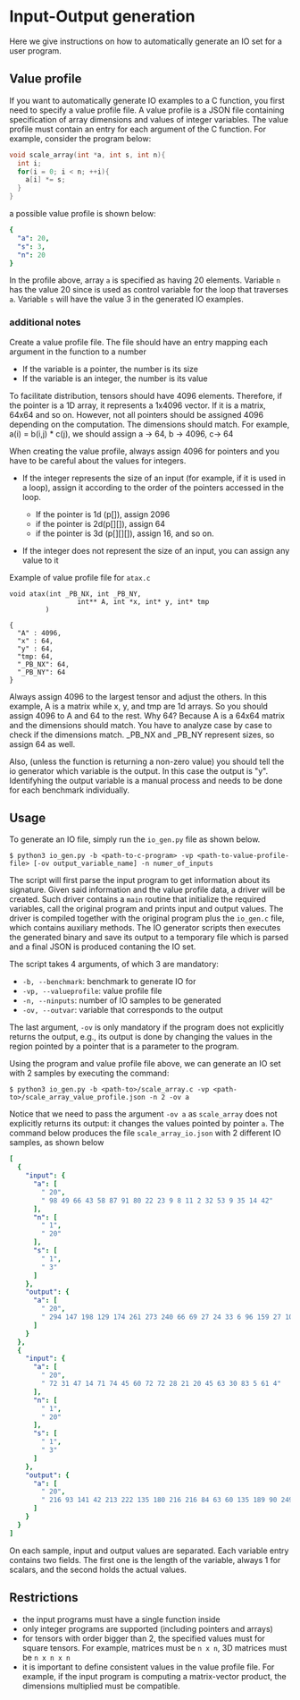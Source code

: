 # Input-Output generation

Here we give instructions on how to automatically generate an IO set for a user program.

## Value profile
If you want to automatically generate IO examples to a C function, you first need to specify a value profile file. A value profile is a JSON file containing specification of array dimensions and values of integer variables. The value profile must contain an entry for each argument of the C function. For example, consider the program below:

```c
void scale_array(int *a, int s, int n){
  int i;
  for(i = 0; i < n; ++i){
    a[i] *= s;
  }
}
```

a possible value profile is shown below:

```yaml
{
  "a": 20,
  "s": 3,
  "n": 20
}
```
In the profile above, array `a` is specified as having 20 elements. Variable `n` has the value 20 since is used as control variable for the loop that traverses `a`. Variable `s` will have the value 3 in the generated IO examples.



### additional notes
Create a value profile file. The file should have an entry mapping each argument in the function to a number

 - If the variable is a pointer, the number is its size
 - If the variable is an integer, the number is its value
 
 
To facilitate distribution, tensors should have 4096 elements. Therefore, if the pointer is a 1D array, it represents a 1x4096 vector. If it is a matrix, 64x64 and so on. However, not all pointers should be assigned 4096 depending on the computation. The dimensions should match. For example, a(i) = b(i,j) * c(j), we should assign a -> 64, b -> 4096, c-> 64

When creating the value profile, always assign 4096 for pointers and you have to be careful about the values for integers. 

 - If the integer represents the size of an input (for example, if it is used in a loop), assign it according to the order of the pointers accessed in the loop. 
   - If the pointer is 1d (p[]), assign 2096
   - if the pointer is 2d(p[][]), assign 64
   - if the pointer is 3d (p[][][]), assign 16, and so on.
   
 - If the integer does not represent the size of an input, you can assign any value to it
 
Example of value profile file for `atax.c`

```
void atax(int _PB_NX, int _PB_NY,
                 int** A, int *x, int* y, int* tmp
		 )
```

```		 
{
  "A" : 4096,
  "x" : 64,
  "y" : 64,
  "tmp: 64,
  "_PB_NX": 64,
  "_PB_NY": 64
}
```

Always assign 4096 to the largest tensor and adjust the others. In this example, A is a matrix while x, y, and tmp are 1d arrays. So you should assign 4096 to A and 64 to the rest. Why 64? Because A is a 64x64 matrix and the dimensions should match. You have to analyze case by case to check if the dimensions match. _PB_NX and _PB_NY represent sizes, so assign 64 as well. 

Also, (unless the function is returning a non-zero value) you should tell the io generator which variable is the output. In this case the output is "y". Identifyhing the output variable is a manual process and needs to be done for each benchmark individually.




## Usage
To generate an IO file, simply run the `io_gen.py` file as shown below.

```
$ python3 io_gen.py -b <path-to-c-program> -vp <path-to-value-profile-file> [-ov output_variable_name] -n numer_of_inputs
```

The script will first parse the input program to get information about its signature. Given said information and the value profile data, a driver will be created. Such driver contains a `main` routine that initialize the required variables, call the original program and prints input and output values. The driver is compiled together with the original program plus the `io_gen.c` file, which contains auxiliary methods. The IO generator scripts then executes the generated binary and save its output to a temporary file which is parsed and a final JSON is produced contaning the IO set.

The script takes 4 arguments, of which 3 are mandatory:

* `-b, --benchmark`: benchmark to generate IO for
* `-vp, --valueprofile`: value profile file
* `-n, --ninputs`: number of IO samples to be generated
* `-ov, --outvar`: variable that corresponds to the output

The last argument, `-ov` is only mandatory if the program does not explicitly returns the output, e.g., its output is done by changing the values in the region pointed by a pointer that is a parameter to the program.

Using the program and value profile file above, we can generate an IO set with 2 samples by executing the command:

```
$ python3 io_gen.py -b <path-to>/scale_array.c -vp <path-to>/scale_array_value_profile.json -n 2 -ov a
```

Notice that we need to pass the argument `-ov a` as `scale_array` does not explicitly returns its output: it changes the values pointed by pointer `a`. The command below produces the file `scale_array_io.json` with 2 different IO samples, as shown below

```yaml
[
  {
    "input": {
      "a": [
        " 20",
        " 98 49 66 43 58 87 91 80 22 23 9 8 11 2 32 53 9 35 14 42"
      ],
      "n": [
        " 1",
        " 20"
      ],
      "s": [
        " 1",
        " 3"
      ]
    },
    "output": {
      "a": [
        " 20",
        " 294 147 198 129 174 261 273 240 66 69 27 24 33 6 96 159 27 105 42 126"
      ]
    }
  },
  {
    "input": {
      "a": [
        " 20",
        " 72 31 47 14 71 74 45 60 72 72 28 21 20 45 63 30 83 5 61 4"
      ],
      "n": [
        " 1",
        " 20"
      ],
      "s": [
        " 1",
        " 3"
      ]
    },
    "output": {
      "a": [
        " 20",
        " 216 93 141 42 213 222 135 180 216 216 84 63 60 135 189 90 249 15 183 12"
      ]
    }
  }
]
```

On each sample, input and output values are separated. Each variable entry contains two fields. The first one is the length of the variable, always 1 for scalars, and the second holds the actual values.


## Restrictions

* the input programs must have a single function inside
* only integer programs are supported (including pointers and arrays)
* for tensors with order bigger than 2, the specified values must for square tensors. For example, matrices must be `n x n`, 3D matrices must be `n x n x n`
* it is important to define consistent values in the value profile file. For example, if the input program is computing a matrix-vector product, the dimensions multiplied must be compatible.


